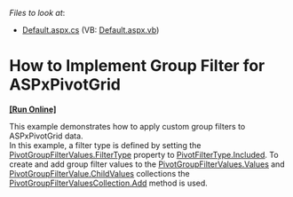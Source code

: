 <!-- default file list -->
*Files to look at*:

* [Default.aspx.cs](./CS/GroupFilter/Default.aspx.cs) (VB: [Default.aspx.vb](./VB/GroupFilter/Default.aspx.vb))
<!-- default file list end -->
# How to Implement Group Filter for ASPxPivotGrid
<!-- run online -->
**[[Run Online]](https://codecentral.devexpress.com/e4584/)**
<!-- run online end -->


<p>This example demonstrates how to apply custom group filters to ASPxPivotGrid data.<br />
In this example, a filter type is defined by setting the <a href="http://documentation.devexpress.com/#Silverlight/DevExpressXtraPivotGridPivotGroupFilterValues_FilterTypetopic"><u>PivotGroupFilterValues.FilterType</u></a> property to <a href="http://documentation.devexpress.com/#CoreLibraries/DevExpressXtraPivotGridPivotFilterTypeEnumtopic"><u>PivotFilterType.Included</u></a>. To create and add group filter values to the <a href="http://documentation.devexpress.com/#Silverlight/DevExpressXtraPivotGridPivotGroupFilterValues_Valuestopic"><u>PivotGroupFilterValues.Values</u></a> and <a href="http://documentation.devexpress.com/#Silverlight/DevExpressXtraPivotGridPivotGroupFilterValue_ChildValuestopic"><u>PivotGroupFilterValue.ChildValues</u></a> collections the <a href="http://documentation.devexpress.com/#Silverlight/DevExpressXtraPivotGridPivotGroupFilterValuesCollection_Addtopic"><u>PivotGroupFilterValuesCollection.Add</u></a> method is used.</p>

<br/>


